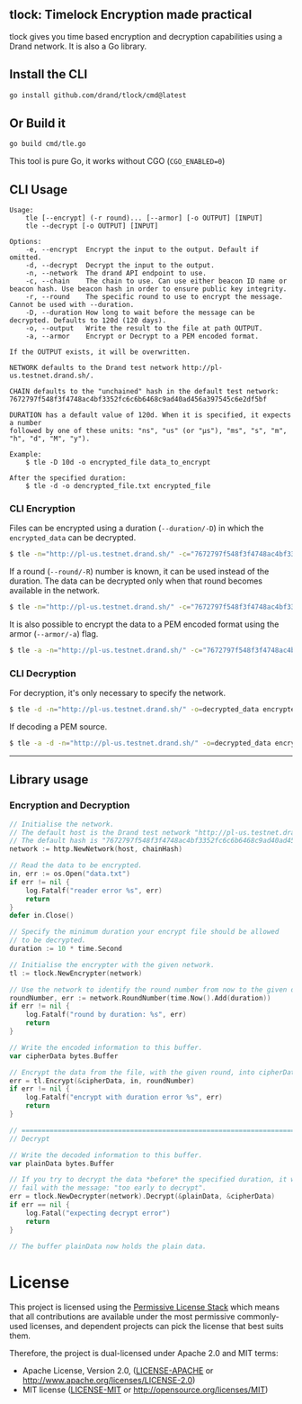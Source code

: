 ## tlock: Timelock Encryption made practical

tlock gives you time based encryption and decryption capabilities using a Drand network. It is also a Go library.

## Install the CLI

```bash
go install github.com/drand/tlock/cmd@latest
```

## Or Build it

```bash
go build cmd/tle.go
```
This tool is pure Go, it works without CGO (`CGO_ENABLED=0`)

## CLI Usage

```
Usage:
	tle [--encrypt] (-r round)... [--armor] [-o OUTPUT] [INPUT]
	tle --decrypt [-o OUTPUT] [INPUT]

Options:
	-e, --encrypt  Encrypt the input to the output. Default if omitted.
	-d, --decrypt  Decrypt the input to the output.
	-n, --network  The drand API endpoint to use.
	-c, --chain    The chain to use. Can use either beacon ID name or beacon hash. Use beacon hash in order to ensure public key integrity.
	-r, --round    The specific round to use to encrypt the message. Cannot be used with --duration.
	-D, --duration How long to wait before the message can be decrypted. Defaults to 120d (120 days).
	-o, --output   Write the result to the file at path OUTPUT.
	-a, --armor    Encrypt or Decrypt to a PEM encoded format.

If the OUTPUT exists, it will be overwritten.

NETWORK defaults to the Drand test network http://pl-us.testnet.drand.sh/.

CHAIN defaults to the "unchained" hash in the default test network:
7672797f548f3f4748ac4bf3352fc6c6b6468c9ad40ad456a397545c6e2df5bf

DURATION has a default value of 120d. When it is specified, it expects a number
followed by one of these units: "ns", "us" (or "µs"), "ms", "s", "m", "h", "d", "M", "y").

Example:
    $ tle -D 10d -o encrypted_file data_to_encrypt

After the specified duration:
    $ tle -d -o dencrypted_file.txt encrypted_file
```

### CLI Encryption

Files can be encrypted using a duration (`--duration/-D`) in which the `encrypted_data` can be decrypted.

```bash
$ tle -n="http://pl-us.testnet.drand.sh/" -c="7672797f548f3f4748ac4bf3352fc6c6b6468c9ad40ad456a397545c6e2df5bf" -D=5s -o=encrypted_data data.txt
```

If a round (`--round/-R`) number is known, it can be used instead of the duration. The data can be decrypted only when that round becomes available in the network.
```bash
$ tle -n="http://pl-us.testnet.drand.sh/" -c="7672797f548f3f4748ac4bf3352fc6c6b6468c9ad40ad456a397545c6e2df5bf" -r=123456 -o=encrypted_data data.txt
```

It is also possible to encrypt the data to a PEM encoded format using the armor (`--armor/-a`) flag.
```bash
$ tle -a -n="http://pl-us.testnet.drand.sh/" -c="7672797f548f3f4748ac4bf3352fc6c6b6468c9ad40ad456a397545c6e2df5bf" -r=123456 -o=encrypted_data.PEM data.txt
```

### CLI Decryption

For decryption, it's only necessary to specify the network.

```bash
$ tle -d -n="http://pl-us.testnet.drand.sh/" -o=decrypted_data encrypted_data
```
If decoding a PEM source.

```bash
$ tle -a -d -n="http://pl-us.testnet.drand.sh/" -o=decrypted_data encrypted_data
```

---

## Library usage

### Encryption and Decryption
```go
// Initialise the network.
// The default host is the Drand test network "http://pl-us.testnet.drand.sh/"
// The default hash is "7672797f548f3f4748ac4bf3352fc6c6b6468c9ad40ad456a397545c6e2df5bf"
network := http.NewNetwork(host, chainHash)

// Read the data to be encrypted.
in, err := os.Open("data.txt")
if err != nil {
	log.Fatalf("reader error %s", err)
	return
}
defer in.Close()

// Specify the minimum duration your encrypt file should be allowed
// to be decrypted.
duration := 10 * time.Second

// Initialise the encrypter with the given network.
tl := tlock.NewEncrypter(network)

// Use the network to identify the round number from now to the given duration.
roundNumber, err := network.RoundNumber(time.Now().Add(duration))
if err != nil {
	log.Fatalf("round by duration: %s", err)
	return
}

// Write the encoded information to this buffer.
var cipherData bytes.Buffer

// Encrypt the data from the file, with the given round, into cipherData.
err = tl.Encrypt(&cipherData, in, roundNumber)
if err != nil {
	log.Fatalf("encrypt with duration error %s", err)
	return
}

// =========================================================================
// Decrypt

// Write the decoded information to this buffer.
var plainData bytes.Buffer

// If you try to decrypt the data *before* the specified duration, it will
// fail with the message: "too early to decrypt".
err = tlock.NewDecrypter(network).Decrypt(&plainData, &cipherData)
if err == nil {
	log.Fatal("expecting decrypt error")
	return
}

// The buffer plainData now holds the plain data.
```

# License

This project is licensed using the [Permissive License Stack](https://protocol.ai/blog/announcing-the-permissive-license-stack/) which means that all contributions are available under the most permissive commonly-used licenses, and dependent projects can pick the license that best suits them.

Therefore, the project is dual-licensed under Apache 2.0 and MIT terms:

- Apache License, Version 2.0, ([LICENSE-APACHE](https://github.com/drand/drand/blob/master/LICENSE-APACHE) or http://www.apache.org/licenses/LICENSE-2.0)
- MIT license ([LICENSE-MIT](https://github.com/drand/drand/blob/master/LICENSE-MIT) or http://opensource.org/licenses/MIT)
